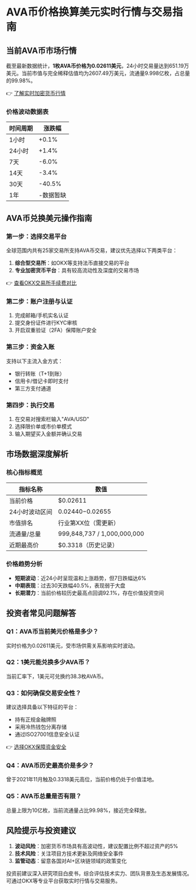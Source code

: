 # AVA币价格换算美元实时行情与交易指南

## 当前AVA币市场行情
截至最新数据统计，**1枚AVA币价格为0.02611美元**，24小时交易量达到651.19万美元。当前市值与完全稀释估值均为2607.49万美元，流通量9.998亿枚，占总量的99.98%。

👉 [了解实时加密货币行情](https://bit.ly/okx_welcome)

### 价格波动数据表
| 时间周期 | 涨跌幅 | 
|---------|-------|
| 1小时   | +0.1% |
| 24小时  | +1.4% |
| 7天     | -6.0% |
| 14天    | -3.4% |
| 30天    | -40.5%|
| 1年     | -数据暂缺|

## AVA币兑换美元操作指南

### 第一步：选择交易平台
全球范围内共有25家交易所支持AVA币交易，建议优先选择以下两类平台：
1. **综合型交易所**：如OKX等支持法币直接交易的平台
2. **专业加密货币平台**：具有较高流动性及深度的交易市场

👉 [查看OKX交易所手续费对比](https://bit.ly/okx_welcome)

### 第二步：账户注册与认证
1. 完成邮箱/手机实名认证
2. 提交身份证件进行KYC审核
3. 开启双重验证（2FA）保障账户安全

### 第三步：资金入账
支持以下主流入金方式：
- 银行转账（T+1到账）
- 信用卡/借记卡即时支付
- 第三方支付通道

### 第四步：执行交易
1. 在交易对搜索栏输入"AVA/USD"
2. 选择限价单或市价单模式
3. 输入期望买入金额并确认交易

## 市场数据深度解析

### 核心指标概览
| 指标名称            | 数值          |
|---------------------|--------------|
| 当前价格            | $0.02611     |
| 24小时波动区间      | $0.02440-$0.02655 |
| 市值排名            | 行业第XX位（需更新）|
| 流通量/总量         | 999,848,737 / 1,000,000,000 |
| 近期最高价          | $0.3318（历史记录）|

### 价格趋势分析
- **短期波动**：近24小时呈现温和上涨趋势，但7日跌幅达6%
- **中期表现**：过去30天跌幅40.5%，表现弱于大盘
- **长期潜力**：当前价格较历史最高点回调92.1%，存在价值投资空间

## 投资者常见问题解答

### Q1：AVA币当前美元价格是多少？
实时价格为0.02611美元，受市场供需关系影响实时波动。

### Q2：1美元能兑换多少AVA币？
当前汇率下，1美元可兑换约38.3枚AVA币。

### Q3：如何确保交易安全性？
建议选择具备以下特征的平台：
- 持有正规金融牌照
- 采用冷热钱包分离存储
- 通过ISO27001信息安全认证

👉 [选择OKX保障资金安全](https://bit.ly/okx_welcome)

### Q4：AVA币历史最高价是多少？
曾于2021年11月触及0.3318美元高位，当前价格仍处于价值洼地。

### Q5：AVA币总量是否有限？
总量上限为10亿枚，当前流通量占比99.98%，接近完全释放。

## 风险提示与投资建议
1. **波动风险**：加密货币市场具有高波动性，建议配置比例不超过资产的5%
2. **技术风险**：关注项目方技术更新及网络安全事件
3. **监管动态**：留意各国对AI+区块链领域的政策变化

投资前建议深入研究项目白皮书，综合评估技术实力、团队背景及生态发展情况。可通过OKX等专业平台获取实时行情与交易服务。
